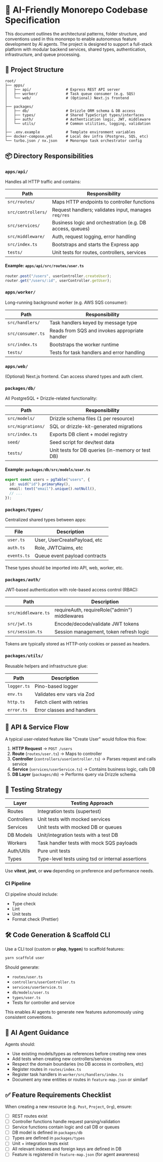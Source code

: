 # 🧠 AI-Friendly Monorepo Codebase Specification

This document outlines the architectural patterns, folder structure, and conventions used in this monorepo to enable autonomous feature development by AI agents. The project is designed to support a full-stack platform with modular backend services, shared types, authentication, infrastructure, and queue processing.

## 📁 Project Structure

```
root/
├── apps/
│   ├── api/                # Express REST API server
│   ├── worker/             # Task queue consumer (e.g. SQS)
│   └── web/                # (Optional) Next.js frontend
│
├── packages/
│   ├── db/                 # Drizzle ORM schema & DB access
│   ├── types/              # Shared TypeScript types/interfaces
│   ├── auth/               # Authentication logic, JWT, middleware
│   └── utils/              # Common utilities, logging, validation
│
├── .env.example            # Template environment variables
├── docker-compose.yml      # Local dev infra (Postgres, SQS, etc)
└── turbo.json / nx.json    # Monorepo task orchestrator config
```

## 📦 Directory Responsibilities

### `apps/api/`

Handles all HTTP traffic and contains:

| Path               | Responsibility                                            |
| ------------------ | --------------------------------------------------------- |
| `src/routes/`      | Maps HTTP endpoints to controller functions               |
| `src/controllers/` | Request handlers; validates input, manages `req/res`      |
| `src/services/`    | Business logic and orchestration (e.g. DB access, queues) |
| `src/middleware/`  | Auth, request logging, error handling                     |
| `src/index.ts`     | Bootstraps and starts the Express app                     |
| `tests/`           | Unit tests for routes, controllers, services              |

#### Example: `apps/api/src/routes/user.ts`

```ts
router.post("/users", userController.createUser);
router.get("/users/:id", userController.getUser);
```

### `apps/worker/`

Long-running background worker (e.g. AWS SQS consumer):

| Path              | Responsibility                                 |
| ----------------- | ---------------------------------------------- |
| `src/handlers/`   | Task handlers keyed by message type            |
| `src/consumer.ts` | Reads from SQS and invokes appropriate handler |
| `src/index.ts`    | Bootstraps the worker runtime                  |
| `tests/`          | Tests for task handlers and error handling     |

### `apps/web/`

(Optional) Next.js frontend. Can access shared types and auth client.

### `packages/db/`

All PostgreSQL + Drizzle-related functionality:

| Path              | Responsibility                                   |
| ----------------- | ------------------------------------------------ |
| `src/models/`     | Drizzle schema files (1 per resource)            |
| `src/migrations/` | SQL or drizzle-kit-generated migrations          |
| `src/index.ts`    | Exports DB client + model registry               |
| `seed/`           | Seed script for dev/test data                    |
| `tests/`          | Unit tests for DB queries (in-memory or test DB) |

#### Example: `packages/db/src/models/user.ts`

```ts
export const users = pgTable("users", {
  id: uuid("id").primaryKey(),
  email: text("email").unique().notNull(),
  // ...
});
```

### `packages/types/`

Centralized shared types between apps:

| File        | Description                   |
| ----------- | ----------------------------- |
| `user.ts`   | User, UserCreatePayload, etc  |
| `auth.ts`   | Role, JWTClaims, etc          |
| `events.ts` | Queue event payload contracts |

These types should be imported into API, web, worker, etc.

### `packages/auth/`

JWT-based authentication with role-based access control (RBAC):

| Path                | Description                                   |
| ------------------- | --------------------------------------------- |
| `src/middleware.ts` | requireAuth, requireRole("admin") middlewares |
| `src/jwt.ts`        | Encode/decode/validate JWT tokens             |
| `src/session.ts`    | Session management, token refresh logic       |

Tokens are typically stored as HTTP-only cookies or passed as headers.

### `packages/utils/`

Reusable helpers and infrastructure glue:

| Path        | Description                |
| ----------- | -------------------------- |
| `logger.ts` | Pino-based logger          |
| `env.ts`    | Validates env vars via Zod |
| `http.ts`   | Fetch client with retries  |
| `error.ts`  | Error classes and handlers |

## 🔄 API & Service Flow

A typical user-related feature like "Create User" would follow this flow:

1. **HTTP Request** → `POST /users`
2. **Route** (`routes/user.ts`) → Maps to controller
3. **Controller** (`controllers/userController.ts`) → Parses request and calls service
4. **Service** (`services/userService.ts`) → Contains business logic, calls DB
5. **DB Layer** (`packages/db`) → Performs query via Drizzle schema

## 🧪 Testing Strategy

| Layer       | Testing Approach                                  |
| ----------- | ------------------------------------------------- |
| Routes      | Integration tests (supertest)                     |
| Controllers | Unit tests with mocked services                   |
| Services    | Unit tests with mocked DB or queues               |
| DB Models   | Unit/integration tests with a test DB             |
| Workers     | Task handler tests with mock SQS payloads         |
| Auth/Utils  | Pure unit tests                                   |
| Types       | Type-level tests using tsd or internal assertions |

Use **vitest**, **jest**, or **uvu** depending on preference and performance needs.

### CI Pipeline

CI pipeline should include:

- Type check
- Lint
- Unit tests
- Format check (Prettier)

## 🛠️ Code Generation & Scaffold CLI

Use a CLI tool (custom or **plop**, **hygen**) to scaffold features:

```bash
yarn scaffold user
```

Should generate:

- `routes/user.ts`
- `controllers/userController.ts`
- `services/userService.ts`
- `db/models/user.ts`
- `types/user.ts`
- Tests for controller and service

This enables AI agents to generate new features autonomously using consistent conventions.

## 🧠 AI Agent Guidance

Agents should:

- Use existing models/types as references before creating new ones
- Add tests when creating new controllers/services
- Respect the domain boundaries (no DB access in controllers, etc)
- Register routes in `routes/index.ts`
- Register task handlers in `worker/src/handlers/index.ts`
- Document any new entities or routes in `feature-map.json` or similarf

## ✅ Feature Requirements Checklist

When creating a new resource (e.g. `Post`, `Project`, `Org`), ensure:

- [ ] REST routes exist
- [ ] Controller functions handle request parsing/validation
- [ ] Service functions contain logic and call DB or queues
- [ ] DB model is defined in `packages/db`
- [ ] Types are defined in `packages/types`
- [ ] Unit + integration tests exist
- [ ] All relevant indexes and foreign keys are defined in DB
- [ ] Feature is registered in `feature-map.json` (for agent awareness)
